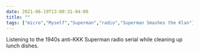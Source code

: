```yaml
---
date: 2021-06-19T13:00:31-04:00
title: ""
tags: ["micro","Myself","Superman","radio","Superman Smashes the Klan"]
---
```

Listening to the 1940s anti-KKK Superman radio serial while cleaning up lunch dishes.
